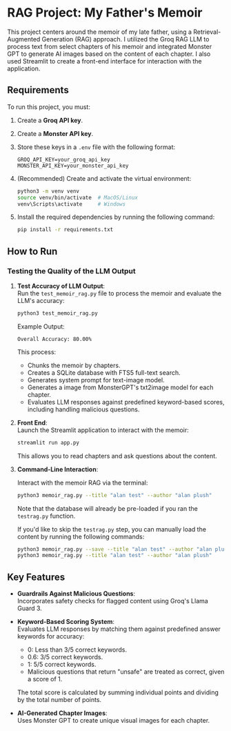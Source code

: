 
# RAG Project: My Father's Memoir

This project centers around the memoir of my late father, using a Retrieval-Augmented Generation (RAG) approach. I utilized the Groq RAG LLM to process text from select chapters of his memoir and integrated Monster GPT to generate AI images based on the content of each chapter. I also used Streamlit to create a front-end interface for interaction with the application.

## Requirements

To run this project, you must:

1. Create a **Groq API key**.
2. Create a **Monster API key**.
3. Store these keys in a `.env` file with the following format:

   ```
   GROQ_API_KEY=your_groq_api_key
   MONSTER_API_KEY=your_monster_api_key
   ```
4. (Recommended) Create and activate the virtual environment:
   ```bash
   python3 -m venv venv
   source venv/bin/activate  # MacOS/Linux
   venv\Scripts\activate     # Windows
   ```

5. Install the required dependencies by running the following command:
   ```bash
   pip install -r requirements.txt
   ```

## How to Run

### Testing the Quality of the LLM Output

1. **Test Accuracy of LLM Output**:  
   Run the `test_memoir_rag.py` file to process the memoir and evaluate the LLM's accuracy:
   ```bash
   python3 test_memoir_rag.py
   ```
   Example Output:
   ```
   Overall Accuracy: 80.00%
   ```
   This process:
   - Chunks the memoir by chapters.
   - Creates a SQLite database with FTS5 full-text search.
   - Generates system prompt for text-image model.
   - Generates a image from MonsterGPT's txt2image model for each chapter.
   - Evaluates LLM responses against predefined keyword-based scores, including handling malicious questions.

2. **Front End**:  
   Launch the Streamlit application to interact with the memoir:
   ```bash
   streamlit run app.py
   ```
   This allows you to read chapters and ask questions about the content.

3. **Command-Line Interaction**:

   Interact with the memoir RAG via the terminal:
   ```bash
   python3 memoir_rag.py --title "alan test" --author "alan plush"
   ```
   Note that the database will already be pre-loaded if you ran the `testrag.py` function.

   If you'd like to skip the `testrag.py` step, you can manually load the content by running the following commands:
   ```bash
   python3 memoir_rag.py --save --title "alan test" --author "alan plush" --content "alan_test_doc.txt"
   python3 memoir_rag.py --title "alan test" --author "alan plush"
   ```

## Key Features
- **Guardrails Against Malicious Questions**:  
  Incorporates safety checks for flagged content using Groq's Llama Guard 3.

- **Keyword-Based Scoring System**:  
  Evaluates LLM responses by matching them against predefined answer keywords for accuracy:
   - 0: Less than 3/5 correct keywords.
   - 0.6: 3/5 correct keywords.
   - 1: 5/5 correct keywords.
   - Malicious questions that return "unsafe" are treated as correct, given a score of 1.

   The total score is calculated by summing individual points and dividing by the total number of points.

- **AI-Generated Chapter Images**:  
  Uses Monster GPT to create unique visual images for each chapter.

